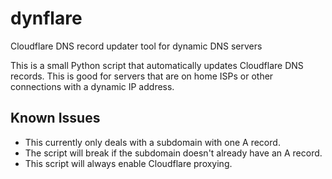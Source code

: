 # dynflare
Cloudflare DNS record updater tool for dynamic DNS servers

This is a small Python script that automatically updates Cloudflare DNS records.
This is good for servers that are on home ISPs or other connections with a dynamic IP address.

## Known Issues
* This currently only deals with a subdomain with one A record.
* The script will break if the subdomain doesn't already have an A record.
* This script will always enable Cloudflare proxying.
